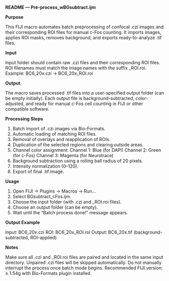 **README — Pre-process_wBGsubtract.ijm**

**Purpose**

This FIJI macro automates batch preprocessing of confocal .czi images and their corresponding ROI files for manual c-Fos counting.
It imports images, applies ROI masks, removes background, and exports ready-to-analyze .tif files.

**Input**

Input folder should contain raw .czi files and their corresponding ROI files.
ROI filenames must match the image names with the suffix _ROI.roi.
Example:  BC6_20x.czi  →  BC6_20x_ROI.roi

**Output**

The macro saves processed .tif files into a user-specified output folder (can be empty initially).
Each output file is background-subtracted, color-adjusted, and ready for manual c-Fos cell counting in FIJI or other compatible software.

**Processing Steps**

1. Batch import of .czi images via Bio-Formats.
2. Automatic loading of matching ROI files.
3. Removal of overlays and reapplication of ROIs.
4. Duplication of the selected regions and clearing outside areas.
5. Channel color assignment:
    Channel 1: Blue (for DAPI)
    Channel 2: Green (for c-Fos)
    Channel 3: Magenta (for Neurotrace)
6. Background subtraction using a rolling ball radius of 20 pixels.
7. Intensity normalization (0–120).
8. Export of final .tif image.


**Usage**

1. Open FIJI → Plugins → Macros → Run…
2. Select BGsubtract_cFos.ijm.
3. Choose the input folder (with .czi and _ROI.roi files).
4. Choose an output folder (can be empty).
5. Wait until the “Batch process done!” message appears.

**Output Example**

Input:  BC6_20x.czi
ROI:    BC6_20x_ROI.roi
Output: BC6_20x.tif   (background-subtracted, ROI-applied)

**Notes**

Make sure all .czi and _ROI.roi files are paired and located in the same input directory.
Unpaired .czi files will be skipped automatically.
Do not manually interrupt the process once batch mode begins.
Recommended FIJI version: ≥ 1.54g with Bio-Formats plugin installed.